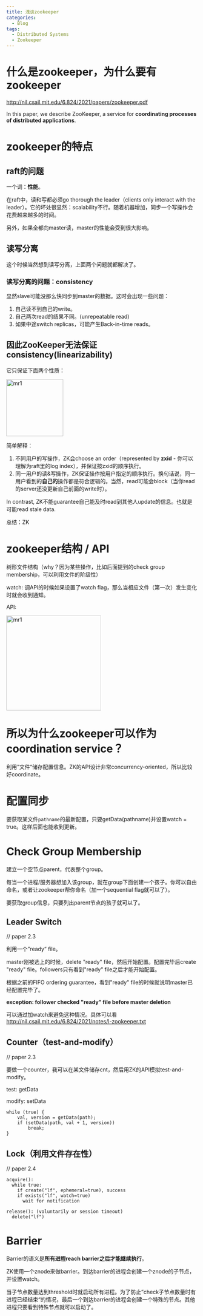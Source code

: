 ```yaml
---
title: 浅谈zookeeper
categories:
  - Blog
tags:
  - Distributed Systems
  - Zookeeper
---
```


# 什么是zookeeper，为什么要有zookeeper

http://nil.csail.mit.edu/6.824/2021/papers/zookeeper.pdf

In this paper, we describe ZooKeeper, a service for **coordinating processes of distributed applications**.

# zookeeper的特点

## raft的问题

一个词：**性能**。

在raft中，读和写都必须go thorough the leader（clients only interact with the leader）。它的坏处很显然：scalability不行。随着机器增加，同步一个写操作会花费越来越多的时间。

另外，如果全都向master读，master的性能会受到很大影响。

## 读写分离

这个时候当然想到读写分离，上面两个问题就都解决了。

### 读写分离的问题：consistency

显然slave可能没那么快同步到master的数据。这时会出现一些问题：

1. 自己读不到自己的write。
2. 自己两次read的结果不同。(unrepeatable read)
3. 如果中途switch replicas，可能产生Back-in-time reads。

## 因此ZooKeeper无法保证consistency(linearizability)

它只保证下面两个性质：

<img src="/Users/apple/yuhengfdada.github.io/assets/zoo/guarantees.png" alt="mr1" height="150"/>

简单解释：

1. 不同用户的写操作，ZK会choose an order（represented by **zxid** - 你可以理解为raft里的log index），并保证按zxid的顺序执行。
2. 同一用户的读&写操作，ZK保证操作按用户指定的顺序执行。换句话说，同一用户看到的**自己的**操作都是符合逻辑的。当然，read可能会block（当你read的server还没更新自己前面的write时）。

In contrast, ZK不能guarantee自己能及时read到其他人update的信息。也就是可能read stale data.

总结：ZK

# zookeeper结构 / API

树形文件结构（why？因为某些操作，比如后面提到的check group membership，可以利用文件的阶级性）

watch: 调API的时候如果设置了watch flag，那么当相应文件（第一次）发生变化时就会收到通知。

API:

<img src="/Users/apple/yuhengfdada.github.io/assets/zoo/API.png" alt="mr1" height="250"/>

# 所以为什么zookeeper可以作为coordination service？

利用”文件“储存配置信息。ZK的API设计非常concurrency-oriented，所以比较好coordinate。

# 配置同步

要获取某文件`pathname`的最新配置，只要getData(pathname)并设置watch = true。这样后面也能收到更新。

# Check Group Membership

建立一个空节点parent，代表整个group。

每当一个进程/服务器想加入该group，就在group下面创建一个孩子。你可以自由命名，或者让zookeeper帮你命名（加一个sequential flag就可以了）。

要获取group信息，只要列出parent节点的孩子就可以了。

## Leader Switch

// paper 2.3

利用一个”ready“ file。

master刚被选上的时候，delete "ready" file，然后开始配置。配置完毕后create "ready" file。followers只有看到"ready" file之后才能开始配置。

根据之前的FIFO ordering guarantee，看到"ready" file的时候就说明master已经配置完毕了。

**exception: follower checked "ready" file before master deletion**

可以通过加watch来避免这种情况。具体可以看 http://nil.csail.mit.edu/6.824/2021/notes/l-zookeeper.txt

## Counter（test-and-modify）

// paper 2.3

要做一个counter，我可以在某文件储存cnt，然后用ZK的API模拟test-and-modify。

test: getData

modify: setData

```
while (true) {
	val, version = getData(path);
	if (setData(path, val + 1, version))
		break;
}
```

## Lock（利用文件存在性）

// paper 2.4

```
acquire():
  while true:
    if create("lf", ephemeral=true), success
    if exists("lf", watch=true)
      wait for notification

release(): (voluntarily or session timeout)
  delete("lf")
```

# Barrier

Barrier的语义是**所有进程reach barrier之后才能继续执行**。

ZK使用一个znode来做barrier。到达barrier的进程会创建一个znode的子节点，并设置watch。

当子节点数量达到threshold时就启动所有进程。为了防止”check子节点数量时有进程已经结束“的情况，最后一个到达barrier的进程会创建一个特殊的节点。其他进程只要看到特殊节点就可以启动了。

